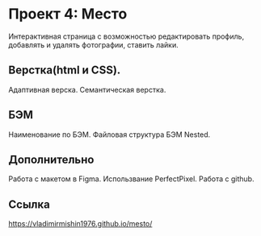 # Проект 4: Место
Интерактивная страница с возможностью редактировать профиль,
добавлять и удалять фотографии, ставить лайки.
## Верстка(html и CSS).
Адаптивная верска.
Семантическая верстка.

## БЭМ
Наименование по БЭМ.
Файловая структура БЭМ Nested.

## Дополнительно
Работа с макетом в Figma.
Использвание PerfectPixel.
Работа с github.

## Ссылка
https://vladimirmishin1976.github.io/mesto/


